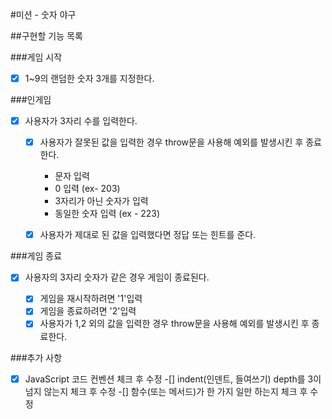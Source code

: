 #미션 - 숫자 야구

##구현할 기능 목록

###게임 시작  
-[x] 1~9의 랜덤한 숫자 3개를 지정한다.

###인게임  
-[x] 사용자가 3자리 수를 입력한다.

    -[x] 사용자가 잘못된 값을 입력한 경우 throw문을 사용해 예외를 발생시킨 후 종료한다.
        - 문자 입력
        - 0 입력 (ex- 203)
        - 3자리가 아닌 숫자가 입력
        - 동일한 숫자 입력 (ex - 223)

    -[x] 사용자가 제대로 된 값을 입력했다면 정답 또는 힌트를 준다.

###게임 종료  
-[x] 사용자의 3자리 숫자가 같은 경우 게임이 종료된다.

    -[x] 게임을 재시작하려면 '1'입력
    -[x] 게임을 종료하려면 '2'입력
    -[x] 사용자가 1,2 외의 값을 입력한 경우 throw문을 사용해 예외를 발생시킨 후 종료한다.

###추가 사항  
-[x] JavaScript 코드 컨벤션 체크 후 수정
-[] indent(인덴트, 들여쓰기) depth를 3이 넘지 않는지 체크 후 수정
-[] 함수(또는 메서드)가 한 가지 일만 하는지 체크 후 수정
